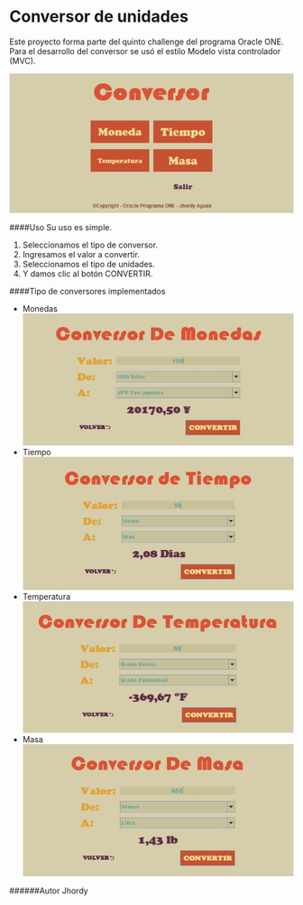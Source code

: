 # Conversor de unidades
Este proyecto forma parte del quinto challenge del programa Oracle ONE.
Para el desarrollo del conversor se usó el estilo Modelo vista controlador (MVC).

![Home](./img/img1.jpg)

####Uso
Su uso es simple.
1. Seleccionamos el tipo de conversor.
2. Ingresamos el valor a convertir.
3. Seleccionamos el tipo de unidades.
4. Y damos clic al botón CONVERTIR.

####Tipo de conversores implementados
- Monedas
![Home](./img/img2.jpg)
- Tiempo
![Home](./img/img3.jpg)
- Temperatura
![Home](./img/img4.jpg)
- Masa
![Home](./img/img5.jpg)

######Autor Jhordy
